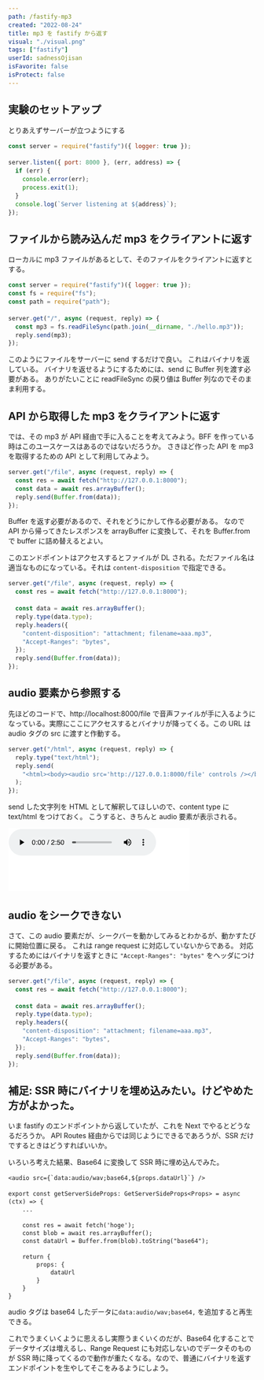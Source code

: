 ```yaml
---
path: /fastify-mp3
created: "2022-08-24"
title: mp3 を fastify から返す
visual: "./visual.png"
tags: ["fastify"]
userId: sadnessOjisan
isFavorite: false
isProtect: false
---
```


## 実験のセットアップ

とりあえずサーバーが立つようにする

```js
const server = require("fastify")({ logger: true });

server.listen({ port: 8000 }, (err, address) => {
  if (err) {
    console.error(err);
    process.exit(1);
  }
  console.log(`Server listening at ${address}`);
});
```

## ファイルから読み込んだ mp3 をクライアントに返す

ローカルに mp3 ファイルがあるとして、そのファイルをクライアントに返すとする。

```js
const server = require("fastify")({ logger: true });
const fs = require("fs");
const path = require("path");

server.get("/", async (request, reply) => {
  const mp3 = fs.readFileSync(path.join(__dirname, "./hello.mp3"));
  reply.send(mp3);
});
```

このようにファイルをサーバーに send するだけで良い。
これはバイナリを返している。
バイナリを返せるようにするためには、send に Buffer 列を渡す必要がある。
ありがたいことに readFileSync の戻り値は Buffer 列なのでそのまま利用する。

## API から取得した mp3 をクライアントに返す

では、その mp3 が API 経由で手に入ることを考えてみよう。BFF を作っている時はこのユースケースはあるのではないだろうか。
さきほど作った API を mp3 を取得するための API として利用してみよう。

```js
server.get("/file", async (request, reply) => {
  const res = await fetch("http://127.0.0.1:8000");
  const data = await res.arrayBuffer();
  reply.send(Buffer.from(data));
});
```

Buffer を返す必要があるので、それをどうにかして作る必要がある。
なので API から帰ってきたレスポンスを arrayBuffer に変換して、それを Buffer.from で buffer に詰め替えるとよい。

このエンドポイントはアクセスするとファイルが DL される。ただファイル名は適当なものになっている。それは `content-disposition` で指定できる。

```js
server.get("/file", async (request, reply) => {
  const res = await fetch("http://127.0.0.1:8000");

  const data = await res.arrayBuffer();
  reply.type(data.type);
  reply.headers({
    "content-disposition": "attachment; filename=aaa.mp3",
    "Accept-Ranges": "bytes",
  });
  reply.send(Buffer.from(data));
});
```

## audio 要素から参照する

先ほどのコードで、http://localhost:8000/file で音声ファイルが手に入るようになっている。実際にここにアクセスするとバイナリが降ってくる。この URL は audio タグの src に渡すと作動する。

```js
server.get("/html", async (request, reply) => {
  reply.type("text/html");
  reply.send(
    "<html><body><audio src='http://127.0.0.1:8000/file' controls /></body></html>"
  );
});
```

send した文字列を HTML として解釈してほしいので、content type に text/html をつけておく。
こうすると、きちんと audio 要素が表示される。

![audio](./audio.png)

## audio をシークできない

さて、この audio 要素だが、シークバーを動かしてみるとわかるが、動かすたびに開始位置に戻る。
これは range request に対応していないからである。
対応するためにはバイナリを返すときに `"Accept-Ranges": "bytes"` をヘッダにつける必要がある。

```js
server.get("/file", async (request, reply) => {
  const res = await fetch("http://127.0.0.1:8000");

  const data = await res.arrayBuffer();
  reply.type(data.type);
  reply.headers({
    "content-disposition": "attachment; filename=aaa.mp3",
    "Accept-Ranges": "bytes",
  });
  reply.send(Buffer.from(data));
});
```

## 補足: SSR 時にバイナリを埋め込みたい。けどやめた方がよかった。

いま fastify のエンドポイントから返していたが、これを Next でやるとどうなるだろうか。 API Routes 経由からでは同じようにできるであろうが、SSR だけでするときはどうすればいいか。

いろいろ考えた結果、Base64 に変換して SSR 時に埋め込んでみた。

```tsx
<audio src={`data:audio/wav;base64,${props.dataUrl}`} />

export const getServerSideProps: GetServerSideProps<Props> = async (ctx) => {
    ...

    const res = await fetch('hoge');
    const blob = await res.arrayBuffer();
    const dataUrl = Buffer.from(blob).toString("base64");

    return {
        props: {
            dataUrl
        }
    }
}
```

audio タグは base64 したデータに`data:audio/wav;base64,` を追加すると再生できる。

これでうまくいくように思えるし実際うまくいくのだが、Base64 化することでデータサイズは増えるし、Range Request にも対応しないのでデータそのものが SSR 時に降ってくるので動作が重たくなる。なので、普通にバイナリを返すエンドポイントを生やしてそこをみるようにしよう。
